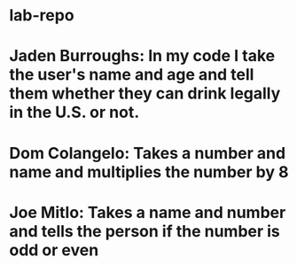 # lab-repo
# Jaden Burroughs: In my code I take  the user's name and age and tell them whether they can drink legally in the U.S. or not.
# Dom Colangelo: Takes a number and name and multiplies the number by 8
# Joe Mitlo: Takes a name and number and tells the person if the number is odd or even

